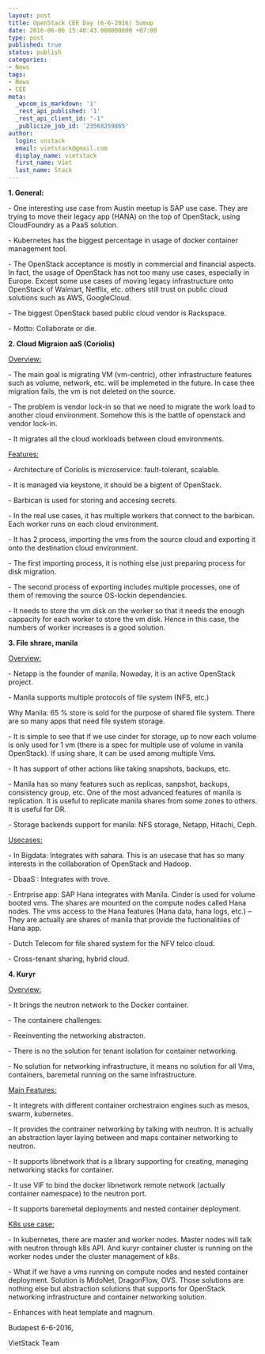 ```yaml
---
layout: post
title: OpenStack CEE Day (6-6-2016) Sumup
date: 2016-06-06 15:48:43.000000000 +07:00
type: post
published: true
status: publish
categories:
- News
tags:
- News
- CEE
meta:
  _wpcom_is_markdown: '1'
  _rest_api_published: '1'
  _rest_api_client_id: "-1"
  _publicize_job_id: '23568259865'
author:
  login: vnstack
  email: vietstack@gmail.com
  display_name: vietstack
  first_name: Viet
  last_name: Stack
---
```

<p class="western"><b>1. General:</b></p>
<p class="western">- One interesting use case from Austin meetup is SAP use case. They are trying to move their legacy app (HANA) on the top of OpenStack, using CloudFoundry as a PaaS solution.</p>
<p class="western">- Kubernetes has the biggest percentage in usage of docker container management tool.</p>
<p class="western">- The OpenStack acceptance is mostly in commercial and financial aspects. In fact, the usage of OpenStack has not too many use cases, especially in Europe. Except some use cases of moving legacy infrastructure onto OpenStack of Walmart, Netflix, etc. others still trust on public cloud solutions such as AWS, GoogleCloud.</p>
<p class="western">- The biggest OpenStack based public cloud vendor is Rackspace.</p>
<p class="western">- Motto: Collaborate or die.</p>
<p class="western"><b>2. Cloud Migraion aaS (Coriolis)</b></p>
<p class="western"><u>Overview:</u></p>
<p class="western">- The main goal is migrating VM (vm-centric), other infrastructure features such as volume, network, etc. will be implemeted in the future. In case thee migration fails, the vm is not deleted on the source.</p>
<p class="western">- The problem is vendor lock-in so that we need to migrate the work load to another cloud environment. Somehow this is the battle of openstack and vendor lock-in.</p>
<p class="western">- It migrates all the cloud workloads between cloud environments.</p>
<p class="western"><u>Features:</u></p>
<p class="western">- Architecture of Coriolis is microservice: fault-tolerant, scalable.</p>
<p class="western">- It is managed via keystone, it should be a bigtent of OpenStack.</p>
<p class="western">- Barbican is used for storing and accesing secrets.</p>
<p class="western">- In the real use cases, it has multiple workers that connect to the barbican. Each worker runs on each cloud environment.</p>
<p class="western">- It has 2 process, importing the vms from the source cloud and exporting it onto the destination cloud environment.</p>
<p class="western">- The first importing process, it is nothing else just preparing process for disk migration.</p>
<p class="western">- The second process of exporting includes multiple processes, one of them of removing the source OS-lockin dependencies.</p>
<p class="western">- It needs to store the vm disk on the worker so that it needs the enough cappacity for each worker to store the vm disk. Hence in this case, the numbers of worker increases is a good solution.</p>
<p class="western"><b>3. File shrare, manila</b></p>
<p class="western"><u>Overview:</u></p>
<p class="western">- Netapp is the founder of manila. Nowaday, it is an active OpenStack project.</p>
<p class="western">- Manila supports multiple protocols of file system (NFS, etc.)</p>
<p class="western">Why Manila: 65 % store is sold for the purpose of shared file system. There are so many apps that need file system storage.</p>
<p class="western">- It is simple to see that if we use cinder for storage, up to now each volume is only used for 1 vm (there is a spec for multiple use of volume in vanila OpenStack). If using share, it can be used among multiple Vms.</p>
<p class="western">- It has support of other actions like taking snapshots, backups, etc.</p>
<p class="western">- Manila has so many features such as replicas, sanpshot, backups, consistency group, etc. One of the most advanced features of manila is replication. It is useful to replicate manila shares from some zones to others. It is useful for DR.</p>
<p class="western">- Storage backends support for manila: NFS storage, Netapp, Hitachi, Ceph.</p>
<p class="western"><u>Usecases:</u></p>
<p class="western">- In Bigdata: Integrates with sahara. This is an usecase that has so many interests in the collaboration of OpenStack and Hadoop.</p>
<p class="western">- DbaaS : Integrates with trove.</p>
<p class="western">- Entrprise app: SAP Hana integrates with Manila. Cinder is used for volume booted vms. The shares are mounted on the compute nodes called Hana nodes. The vms access to the Hana features (Hana data, hana logs, etc.) – They are actually are shares of manila that provide the fuctionalitiies of Hana app.</p>
<p class="western">- Dutch Telecom for file shared system for the NFV telco cloud.</p>
<p class="western">- Cross-tenant sharing, hybrid cloud.</p>
<p class="western"><b>4. Kuryr</b></p>
<p class="western"><u>Overview:</u></p>
<p class="western">- It brings the neutron network to the Docker container.</p>
<p class="western">- The containere challenges:</p>
<p class="western">- Reeinventing the networking abstracton.</p>
<p class="western">- There is no the solution for tenant isolation for container networking.</p>
<p class="western">- No solution for networking infrastructure, it means no solution for all Vms, containers, baremetal running on the same infrastructure.</p>
<p class="western"><u>Main Features:</u></p>
<p class="western">- It integrets with different container orchestraion engines such as mesos, swarm, kubernetes.</p>
<p class="western">- It provides the contrainer networking by talking with neutron. It is actually an abstraction layer laying between and maps container networking to neutron.</p>
<p class="western">- It supports libnetwork that is a library supporting for creating, managing networking stacks for container.</p>
<p class="western">- It use VIF to bind the docker libnetwork remote network (actually container namespace) to the neutron port.</p>
<p class="western">- It supports baremetal deployments and nested container deployment.</p>
<p class="western"><u>K8s use case:</u></p>
<p class="western">- In kubernetes, there are master and worker nodes. Master nodes will talk with neutron through k8s API. And kuryr container cluster is running on the worker nodes under the cluster management of k8s.</p>
<p class="western">- What if we have a vms running on compute nodes and nested container deployment. Solution is MidoNet, DragonFlow, OVS. Those solutions are nothing else but abstraction solutions that supports for OpenStack networking infrastructure and container networking solution.</p>
<p class="western">- Enhances with heat template and magnum.</p>
<p class="western">
<p class="western">Budapest 6-6-2016,</p>
<p class="western">VietStack Team</p>
